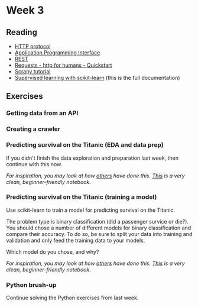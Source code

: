 # Week 3
## Reading
- [HTTP protocol](https://en.wikipedia.org/wiki/Hypertext_Transfer_Protocol)
- [Application Programming Interface](https://en.wikipedia.org/wiki/Application_programming_interface)
- [REST](https://en.wikipedia.org/wiki/Representational_state_transfer)
- [Requests - http for humans - Quickstart](https://2.python-requests.org/en/master/user/quickstart/)
- [Scrapy tutorial](https://docs.scrapy.org/en/latest/intro/tutorial.html)
- [Supervised learning with scikit-learn](https://scikit-learn.org/stable/supervised_learning.html) (this is the full documentation)

## Exercises
### Getting data from an API

### Creating a crawler

### Predicting survival on the Titanic (EDA and data prep)
If you didn't finish the data exploration and preparation last week, then continue with this now.

_For inspiration, you may look at how [others](https://www.kaggle.com/c/titanic/notebooks) have done this. [This](https://www.kaggle.com/nadintamer/titanic-survival-predictions-beginner) is a very clean, beginner-friendly notebook._

### Predicting survival on the Titanic (training a model)
Use scikit-learn to train a model for predicting survival on the Titanic.

The problem type is binary classification (did a passenger survice or die?). You should chose a number of different models for binary classification and compare their accuracy. To do so, be sure to split your data into training and validation and only feed the training data to your models.

Which model do you chose, and why?

_For inspiration, you may look at how [others](https://www.kaggle.com/c/titanic/notebooks) have done this. [This](https://www.kaggle.com/nadintamer/titanic-survival-predictions-beginner) is a very clean, beginner-friendly notebook._

### Python brush-up
Continue solving the Python exercises from last week. 
